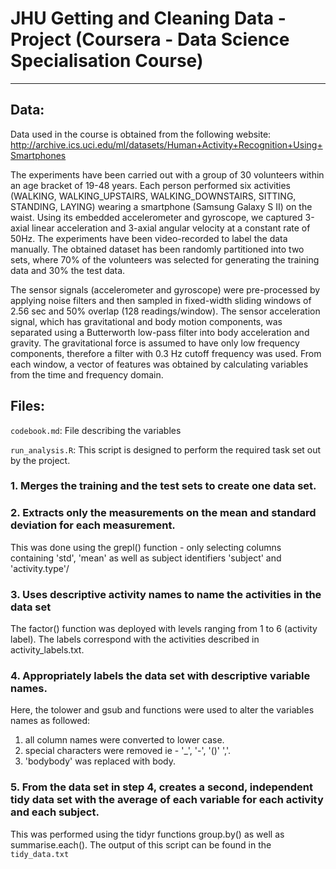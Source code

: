 # JHU Getting and Cleaning Data - Project (Coursera - Data Science Specialisation Course)
***

## Data:
Data used in the course is obtained from the following website:
http://archive.ics.uci.edu/ml/datasets/Human+Activity+Recognition+Using+Smartphones

The experiments have been carried out with a group of 30 volunteers within an age bracket of 19-48 years. Each person performed six activities (WALKING, WALKING_UPSTAIRS, WALKING_DOWNSTAIRS, SITTING, STANDING, LAYING) wearing a smartphone (Samsung Galaxy S II) on the waist. Using its embedded accelerometer and gyroscope, we captured 3-axial linear acceleration and 3-axial angular velocity at a constant rate of 50Hz. The experiments have been video-recorded to label the data manually. The obtained dataset has been randomly partitioned into two sets, where 70% of the volunteers was selected for generating the training data and 30% the test data.

The sensor signals (accelerometer and gyroscope) were pre-processed by applying noise filters and then sampled in fixed-width sliding windows of 2.56 sec and 50% overlap (128 readings/window). The sensor acceleration signal, which has gravitational and body motion components, was separated using a Butterworth low-pass filter into body acceleration and gravity. The gravitational force is assumed to have only low frequency components, therefore a filter with 0.3 Hz cutoff frequency was used. From each window, a vector of features was obtained by calculating variables from the time and frequency domain.

## Files:

`codebook.md`:
File describing the variables

`run_analysis.R`: 
This script is designed to perform the required task set out by the project. 

### 1. Merges the training and the test sets to create one data set. ###

### 2. Extracts only the measurements on the mean and standard deviation for each measurement. ###

This was done using the grepl() function - only selecting columns containing 'std', 'mean' as well as subject identifiers 'subject' and 'activity.type'/

### 3. Uses descriptive activity names to name the activities in the data set ###

The factor() function was deployed with levels ranging from 1 to 6 (activity label). The labels correspond with the activities described in activity_labels.txt.

### 4. Appropriately labels the data set with descriptive variable names. ###

Here, the tolower and gsub and functions were used to alter the variables names as followed:

1. all column names were converted to lower case.
2. special characters were removed ie - '_', '-', '()' ','. 
3. 'bodybody' was replaced with body.

### 5. From the data set in step 4, creates a second, independent tidy data set with the average of each variable for each activity and each subject. ###

This was performed using the tidyr functions group.by() as well as summarise.each(). The output of this script can be found in the `tidy_data.txt`
